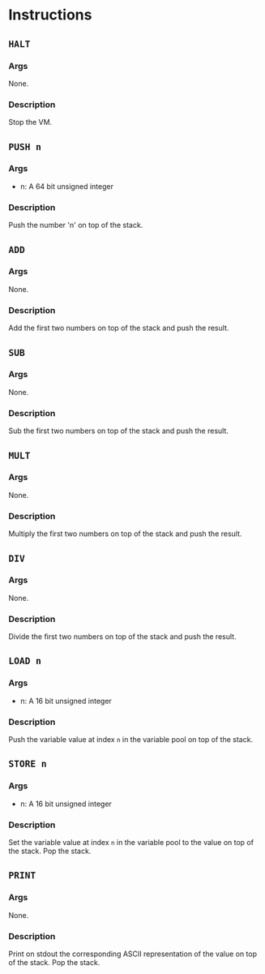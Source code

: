 # Instructions

## `HALT`

### Args

None.

### Description

Stop the VM.

## `PUSH n`

### Args

- n: A 64 bit unsigned integer

### Description

Push the number 'n' on top of the stack.

## `ADD`

### Args

None.

### Description

Add the first two numbers on top of the stack and push the result.

## `SUB`

### Args

None.

### Description

Sub the first two numbers on top of the stack and push the result.

## `MULT`

### Args

None.

### Description

Multiply the first two numbers on top of the stack and push the result.

## `DIV`

### Args

None.

### Description

Divide the first two numbers on top of the stack and push the result.

## `LOAD n`

### Args

- n: A 16 bit unsigned integer

### Description

Push the variable value at index `n` in the variable pool on top of the stack.

## `STORE n`

### Args

- n: A 16 bit unsigned integer

### Description

Set the variable value at index `n` in the variable pool to the value on top of the stack.
Pop the stack.

## `PRINT`

### Args

None.

### Description

Print on stdout the corresponding ASCII representation of the value on top of the stack.
Pop the stack.
